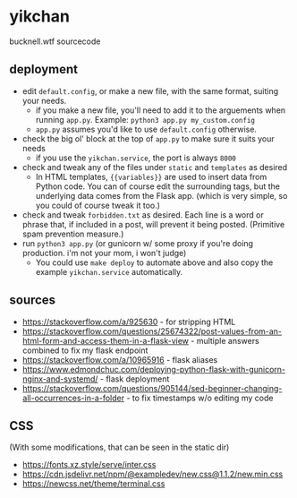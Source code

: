# yikchan
bucknell.wtf sourcecode

## deployment
* edit `default.config`, or make a new file, with the same format, suiting your needs.
    * if you make a new file, you'll need to add it to the arguements when running `app.py`. Example: `python3 app.py my_custom.config`
    * `app.py` assumes you'd like to use `default.config` otherwise.
* check the big ol' block at the top of `app.py` to make sure it suits your needs
    * if you use the `yikchan.service`, the port is always `8000`
* check and tweak any of the files under `static` and `templates` as desired
    * In HTML templates, `{{variables}}` are used to insert data from Python code. You can of course edit the surrounding tags, but the underlying data comes from the Flask app. (which is very simple, so you could of course tweak it too.)
* check and tweak `forbidden.txt` as desired. Each line is a word or phrase that, if included in a post, will prevent it being posted. (Primitive spam prevention measure.)
* run `python3 app.py` (or gunicorn w/ some proxy if you're doing production. i'm not your mom, i won't judge)
    * You could use `make deploy` to automate above and also copy the example `yikchan.service` automatically.

## sources
* https://stackoverflow.com/a/925630 - for stripping HTML
* https://stackoverflow.com/questions/25674322/post-values-from-an-html-form-and-access-them-in-a-flask-view - multiple answers combined to fix my flask endpoint
* https://stackoverflow.com/a/10965916 - flask aliases
* https://www.edmondchuc.com/deploying-python-flask-with-gunicorn-nginx-and-systemd/ - flask deployment
* https://stackoverflow.com/questions/905144/sed-beginner-changing-all-occurrences-in-a-folder - to fix timestamps w/o editing my code

## CSS
(With some modifications, that can be seen in the static dir)
* https://fonts.xz.style/serve/inter.css
* https://cdn.jsdelivr.net/npm/@exampledev/new.css@1.1.2/new.min.css
* https://newcss.net/theme/terminal.css
